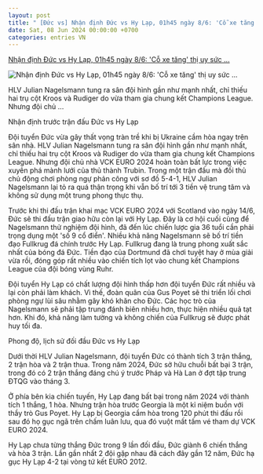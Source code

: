 ```yaml
---
layout: post
title: " [Đức vs] Nhận định Đức vs Hy Lạp, 01h45 ngày 8/6: 'Cỗ xe tăng' thị uy sức ..."
date: Sat, 08 Jun 2024 00:00:00 +0700
categories: entries VN
---
```

[Nhận định Đức vs Hy Lạp, 01h45 ngày 8/6: 'Cỗ xe tăng' thị uy sức ...](https://soha.vn/nhan-dinh-duc-vs-hy-lap-01h45-ngay-8-6-co-xe-tang-thi-uy-suc-manh-198240607185107253.htm)

![Nhận định Đức vs Hy Lạp, 01h45 ngày 8/6: 'Cỗ xe tăng' thị uy sức ...](https://sohanews.sohacdn.com/zoom/600_315/160588918557773824/2024/6/7/avatar1717760962207-1717760963195908154355-0-0-314-600-crop-17177610063271948915490.jpg)

HLV Julian Nagelsmann tung ra sân đội hình gần như mạnh nhất, chỉ thiếu hai trụ cột Kroos và Rudiger do vừa tham gia chung kết Champions League. Nhưng đội chủ ...

Nhận định trước trận đấu Đức vs Hy Lạp

Đội tuyển Đức vừa gây thất vọng tràn trề khi bị Ukraine cầm hòa ngay trên sân nhà. HLV Julian Nagelsmann tung ra sân đội hình gần như mạnh nhất, chỉ thiếu hai trụ cột Kroos và Rudiger do vừa tham gia chung kết Champions League. Nhưng đội chủ nhà VCK EURO 2024 hoàn toàn bất lực trong việc xuyên phá mành lưới của thủ thành Trubin. Trong một trận đấu mà đối thủ chủ động chơi phòng ngự phản công với sơ đồ 5-4-1, HLV Julian Nagelsmann lại tỏ ra quá thận trọng khi vẫn bố trí tới 3 tiền vệ trung tâm và không sử dụng một trung phong thực thụ.

Trước khi thi đấu trận khai mạc VCK EURO 2024 với Scotland vào ngày 14/6, Đức sẽ thi đấu trận giao hữu còn lại với Hy Lạp. Đây là cơ hội cuối cùng để Nagelsmann thử nghiệm đội hình, đã đến lúc chiến lược gia 36 tuổi cần phải trọng dụng một 'số 9 cổ điển'. Nhiều khả năng Nagelsmann sẽ bố trí tiền đạo Fullkrug đá chính trước Hy Lạp. Fullkrug đang là trung phong xuất sắc nhất của bóng đá Đức. Tiền đạo của Dortmund đã chơi tuyệt hay ở mùa giải vừa rồi, đóng góp rất nhiều vào chiến tích lọt vào chung kết Champions League của đội bóng vùng Ruhr.

Đội tuyển Hy Lạp có chất lượng đội hình thấp hơn đội tuyển Đức rất nhiều và lại còn phải làm khách. Vì thế, đoàn quân của Gus Poyet sẽ thi triển lối chơi phòng ngự lùi sâu nhằm gây khó khăn cho Đức. Các học trò của Nagelsmann sẽ phải tập trung đánh biên nhiều hơn, thực hiện nhiều quả tạt hơn. Khi đó, khả năng làm tường và không chiến của Fullkrug sẽ được phát huy tối đa.

Phong độ, lịch sử đối đầu Đức vs Hy Lạp

Dưới thời HLV Julian Nagelsmann, đội tuyển Đức có thành tích 3 trận thắng, 2 trận hòa và 2 trận thua. Trong năm 2024, Đức sở hữu chuỗi bất bại 3 trận, trong đó có 2 trận thắng đáng chú ý trước Pháp và Hà Lan ở đợt tập trung ĐTQG vào tháng 3.

Ở phía bên kia chiến tuyến, Hy Lạp đang bất bại trong năm 2024 với thành tích 1 thắng, 1 hòa. Nhưng trận hòa trước Georgia là một kỉ niệm buồn với thầy trò Gus Poyet. Hy Lạp bị Georgia cầm hòa trong 120 phút thi đấu rồi sau đó họ gục ngã trên chấm luân lưu, qua đó vuột mất tấm vé tham dự VCK EURO 2024.

Hy Lạp chưa từng thắng Đức trong 9 lần đối đầu, Đức giành 6 chiến thắng và hòa 3 trận. Lần gần nhất 2 đội gặp nhau đã cách đây gần 12 năm, Đức hạ gục Hy Lạp 4-2 tại vòng tứ kết EURO 2012.

